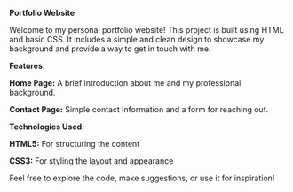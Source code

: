 **Portfolio Website**

Welcome to my personal portfolio website! This project is built using HTML and basic CSS. It includes a simple and clean design to showcase my background and provide a way to get in touch with me.

**Features**:

**Home Page:** A brief introduction about me and my professional background.
  
**Contact Page:** Simple contact information and a form for reaching out.

**Technologies Used:**

**HTML5:** For structuring the content
    
**CSS3:** For styling the layout and appearance

Feel free to explore the code, make suggestions, or use it for inspiration!
